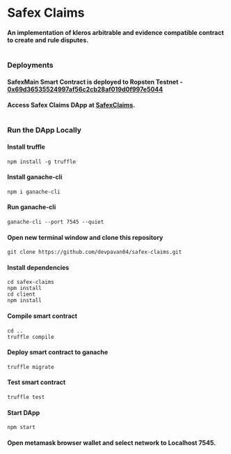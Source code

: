 # Safex Claims
#### An implementation of kleros arbitrable and evidence compatible contract to create and rule disputes.
#
### Deployments
#### SafexMain Smart Contract is deployed to Ropsten Testnet - [0x69d36535524997af56c2cb28af019d0f997e5044](https://ropsten.etherscan.io/address/0x69d36535524997af56c2cb28af019d0f997e5044)
#### Access Safex Claims DApp at [SafexClaims](https://devpavan04.github.io/safex-claims/#/).
#
### Run the DApp Locally
#### Install truffle
```
npm install -g truffle
```
#### Install ganache-cli
```
npm i ganache-cli
```
#### Run ganache-cli
```
ganache-cli --port 7545 --quiet
```
#### Open new terminal window and clone this repository
```
git clone https://github.com/devpavan04/safex-claims.git
```
#### Install dependencies
```
cd safex-claims
npm install
cd client
npm install
```
#### Compile smart contract
```
cd ..
truffle compile
```
#### Deploy smart contract to ganache
```
truffle migrate
```
#### Test smart contract
```
truffle test
```
#### Start DApp
```
npm start
```
#### Open metamask browser wallet and select network to Localhost 7545.
